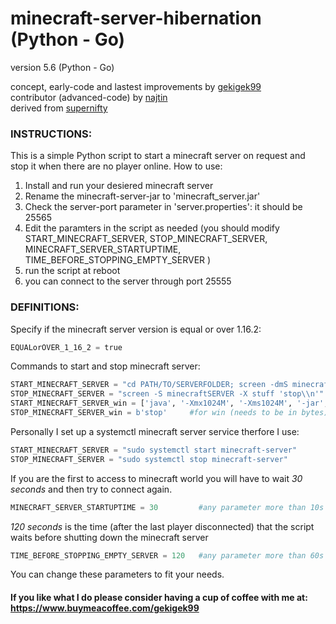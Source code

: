 # minecraft-server-hibernation (Python - Go)
version 5.6 (Python - Go)

concept, early-code and lastest improvements by [gekigek99](https://github.com/gekigek99/minecraft-vanilla-server-hibernation)<br/>
contributor (advanced-code) by [najtin](https://github.com/najtin/minecraft-server-hibernation)<br/>
derived from [supernifty](https://github.com/supernifty/port-forwarder)<br/>

### INSTRUCTIONS:
This is a simple Python script to start a minecraft server on request and stop it when there are no player online.
How to use:
1. Install and run your desiered minecraft server
2. Rename the minecraft-server-jar to 'minecraft_server.jar'
3. Check the server-port parameter in 'server.properties': it should be 25565
4. Edit the paramters in the script as needed (you should modify START_MINECRAFT_SERVER, STOP_MINECRAFT_SERVER, MINECRAFT_SERVER_STARTUPTIME, TIME_BEFORE_STOPPING_EMPTY_SERVER )
5. run the script at reboot
6. you can connect to the server through port 25555

### DEFINITIONS:
Specify if the minecraft server version is equal or over 1.16.2:
```Python
EQUALorOVER_1_16_2 = true
```
Commands to start and stop minecraft server:
```Python
START_MINECRAFT_SERVER = "cd PATH/TO/SERVERFOLDER; screen -dmS minecraftSERVER nice -19 java -jar minecraft_server.jar"
STOP_MINECRAFT_SERVER = "screen -S minecraftSERVER -X stuff 'stop\\n'"
START_MINECRAFT_SERVER_win = ['java', '-Xmx1024M', '-Xms1024M', '-jar', 'server.jar', 'nogui']  #for win (commands need to be in an array)
STOP_MINECRAFT_SERVER_win = b'stop'     #for win (needs to be in bytes)
```
Personally I set up a systemctl minecraft server service therfore I use:
```Python
START_MINECRAFT_SERVER = "sudo systemctl start minecraft-server"
STOP_MINECRAFT_SERVER = "sudo systemctl stop minecraft-server"
```
If you are the first to access to minecraft world you will have to wait *30 seconds* and then try to connect again.
```Python
MINECRAFT_SERVER_STARTUPTIME = 30         #any parameter more than 10s is recommended
```
*120 seconds* is the time (after the last player disconnected) that the script waits before shutting down the minecraft server
```Python
TIME_BEFORE_STOPPING_EMPTY_SERVER = 120   #any parameter more than 60s is recommended
```
You can change these parameters to fit your needs.

#### If you like what I do please consider having a cup of coffee with me at: https://www.buymeacoffee.com/gekigek99
